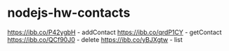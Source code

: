 # nodejs-hw-contacts
https://ibb.co/P42ygbH - addContact
https://ibb.co/qrdP1CY - getContact
https://ibb.co/QCf90J0 - delete
https://ibb.co/yBJXgtw - list